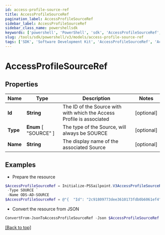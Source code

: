 ```yaml
---
id: access-profile-source-ref
title: AccessProfileSourceRef
pagination_label: AccessProfileSourceRef
sidebar_label: AccessProfileSourceRef
sidebar_class_name: powershellsdk
keywords: ['powershell', 'PowerShell', 'sdk', 'AccessProfileSourceRef', 'AccessProfileSourceRef'] 
slug: /tools/sdk/powershell/v3/models/access-profile-source-ref
tags: ['SDK', 'Software Development Kit', 'AccessProfileSourceRef', 'AccessProfileSourceRef']
---
```



# AccessProfileSourceRef

## Properties

Name | Type | Description | Notes
------------ | ------------- | ------------- | -------------
**Id** | **String** | The ID of the Source with with which the Access Profile is associated | [optional] 
**Type** |  **Enum** [  "SOURCE" ] | The type of the Source, will always be SOURCE | [optional] 
**Name** | **String** | The display name of the associated Source | [optional] 

## Examples

- Prepare the resource
```powershell
$AccessProfileSourceRef = Initialize-PSSailpoint.V3AccessProfileSourceRef  -Id 2c91809773dee3610173fdb0b6061ef4 `
 -Type SOURCE `
 -Name ODS-AD-SOURCE
$AccessProfileSourceRef = @"{  "Id": "2c91809773dee3610173fdb0b6061ef4", "Type": "SOURCE", "Name": "ODS-AD-SOURCE" }"@
```

- Convert the resource from JSON
```powershell
ConvertFrom-JsonToAccessProfileSourceRef -Json $AccessProfileSourceRef
```


[[Back to top]](#) 

